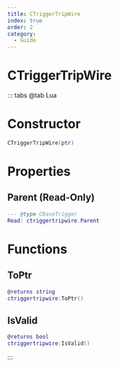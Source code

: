 ```yaml
---
title: CTriggerTripWire
index: true
order: 2
category:
  - Guide
---
```


# CTriggerTripWire

::: tabs
@tab Lua
# Constructor
```lua
CTriggerTripWire(ptr)
```
# Properties
## Parent (Read-Only)
```lua
--- @type CBaseTrigger
Read: ctriggertripwire.Parent
```
# Functions
## ToPtr
```lua
@returns string
ctriggertripwire:ToPtr()
```
## IsValid
```lua
@returns bool
ctriggertripwire:IsValid()
```

:::
